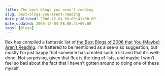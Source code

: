 ```yaml
---
title: The best blogs you aren't reading
slug: best-blogs-you-arent-reading
date_published: 2006-12-04 08:00:41+00:00
date_updated: 2006-12-04 08:00:41+00:00
tags: [blogs]
---
```

Rex has compiled a fantastic list of [the Best Blogs of 2006 that You (Maybe) Aren’t Reading](http://www.fimoculous.com/archive/post-1825.cfm). I’m flattered to be mentioned as a see-also suggestion, but mostly I’m just happy that someone has created such a list and that it’s well-done. Not surprising, given that Rex is the king of lists, and maybe I won’t feel so bad about the fact that I haven’t gotten around to doing one of these myself.

